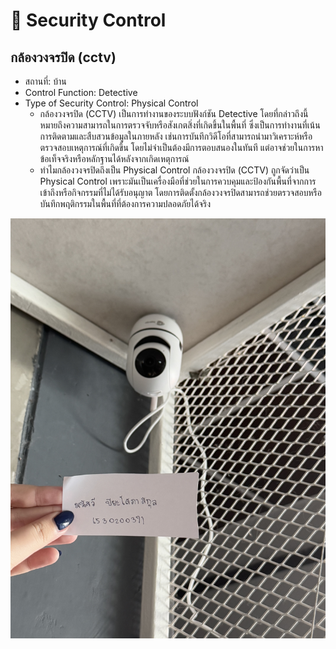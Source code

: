 # 🚪 Security Control
## กล้องวงจรปิด (cctv)

- สถานที่: บ้าน
- Control Function: Detective 
- Type of Security Control: Physical Control
  - กล้องวงจรปิด (CCTV) เป็นการทำงานของระบบฟังก์ชัน Detective โดยที่กล่าวถึงนี้หมายถึงความสามารถในการตรวจจับหรือสังเกตสิ่งที่เกิดขึ้นในพื้นที่ ซึ่งเป็นการทำงานที่เน้นการติดตามและสืบสวนข้อมูลในภายหลัง เช่นการบันทึกวิดีโอที่สามารถนำมาวิเคราะห์หรือตรวจสอบเหตุการณ์ที่เกิดขึ้น โดยไม่จำเป็นต้องมีการตอบสนองในทันที แต่อาจช่วยในการหาข้อเท็จจริงหรือหลักฐานได้หลังจากเกิดเหตุการณ์
  - ทำไมกล้องวงจรปิดถึงเป็น Physical Control
    กล้องวงจรปิด (CCTV) ถูกจัดว่าเป็น Physical Control เพราะมันเป็นเครื่องมือที่ช่วยในการควบคุมและป้องกันพื้นที่จากการเข้าถึงหรือกิจกรรมที่ไม่ได้รับอนุญาต โดยการติดตั้งกล้องวงจรปิดสามารถช่วยตรวจสอบหรือบันทึกพฤติกรรมในพื้นที่ที่ต้องการความปลอดภัยได้จริง
    
![B459DF48-A96A-4C4B-BD86-C03873719E41](img/B459DF48-A96A-4C4B-BD86-C03873719E41.jpeg)
